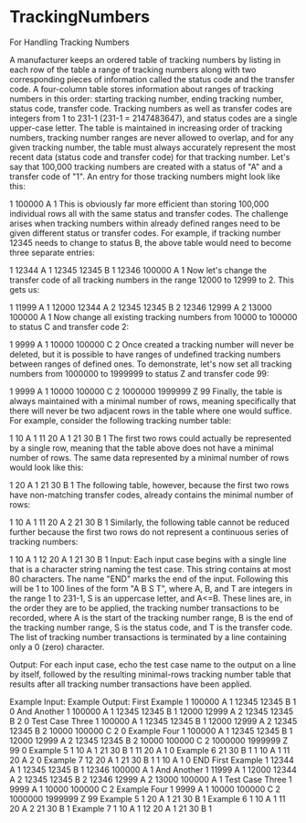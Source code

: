 TrackingNumbers
===============

For Handling Tracking Numbers

A manufacturer keeps an ordered table of tracking numbers by listing in each row of the table a range of tracking numbers along with two corresponding pieces of information called the status code and the transfer code. A four-column table stores information about ranges of tracking numbers in this order: starting tracking number, ending tracking number, status code, transfer code. Tracking numbers as well as transfer codes are integers from 1 to 231-1 (231-1 = 2147483647), and status codes are a single upper-case letter. The table is maintained in increasing order of tracking numbers, tracking number ranges are never allowed to overlap, and for any given tracking number, the table must always accurately represent the most recent data (status code and transfer code) for that tracking number.
Let's say that 100,000 tracking numbers are created with a status of "A" and a transfer code of "1". An entry for those tracking numbers might look like this:

1 100000 A 1
This is obviously far more efficient than storing 100,000 individual rows all with the same status and transfer codes. The challenge arises when tracking numbers within already defined ranges need to be given different status or transfer codes. For example, if tracking number 12345 needs to change to status B, the above table would need to become three separate entries:

1 12344 A 1
12345 12345 B 1
12346 100000 A 1
Now let's change the transfer code of all tracking numbers in the range 12000 to 12999 to 2. This gets us:

1 11999 A 1
12000 12344 A 2
12345 12345 B 2
12346 12999 A 2
13000 100000 A 1
Now change all existing tracking numbers from 10000 to 100000 to status C and transfer code 2:

1 9999 A 1
10000 100000 C 2
Once created a tracking number will never be deleted, but it is possible to have ranges of undefined tracking numbers between ranges of defined ones. To demonstrate, let's now set all tracking numbers from 1000000 to 1999999 to status Z and transfer code 99:

1 9999 A 1
10000 100000 C 2
1000000 1999999 Z 99
Finally, the table is always maintained with a minimal number of rows, meaning specifically that there will never be two adjacent rows in the table where one would suffice. For example, consider the following tracking number table:

1 10 A 1
11 20 A 1
21 30 B 1
The first two rows could actually be represented by a single row, meaning that the table above does not have a minimal number of rows. The same data represented by a minimal number of rows would look like this:

1 20 A 1
21 30 B 1
The following table, however, because the first two rows have non-matching transfer codes, already contains the minimal number of rows:

1 10 A 1
11 20 A 2
21 30 B 1
Similarly, the following table cannot be reduced further because the first two rows do not represent a continuous series of tracking numbers:

1 10 A 1
12 20 A 1
21 30 B 1
Input: Each input case begins with a single line that is a character string naming the test case. This string contains at most 80 characters. The name "END" marks the end of the input. Following this will be 1 to 100 lines of the form "A B S T", where A, B, and T are integers in the range 1 to 231-1, S is an uppercase letter, and A<=B. These lines are, in the order they are to be applied, the tracking number transactions to be recorded, where A is the start of the tracking number range, B is the end of the tracking number range, S is the status code, and T is the transfer code. The list of tracking number transactions is terminated by a line containing only a 0 (zero) character.

Output: For each input case, echo the test case name to the output on a line by itself, followed by the resulting minimal-rows tracking number table that results after all tracking number transactions have been applied.

Example Input:	Example Output:
First Example
1 100000 A 1
12345 12345 B 1
0
And Another
1 100000 A 1
12345 12345 B 1
12000 12999 A 2
12345 12345 B 2
0
Test Case Three
1 100000 A 1
12345 12345 B 1
12000 12999 A 2
12345 12345 B 2
10000 100000 C 2
0
Example Four
1 100000 A 1
12345 12345 B 1
12000 12999 A 2
12345 12345 B 2
10000 100000 C 2
1000000 1999999 Z 99
0
Example 5
1 10 A 1
21 30 B 1
11 20 A 1
0
Example 6
21 30 B 1
1 10 A 1
11 20 A 2
0
Example 7
12 20 A 1
21 30 B 1
1 10 A 1
0
END
First Example
1 12344 A 1
12345 12345 B 1
12346 100000 A 1
And Another
1 11999 A 1
12000 12344 A 2
12345 12345 B 2
12346 12999 A 2
13000 100000 A 1
Test Case Three
1 9999 A 1
10000 100000 C 2
Example Four
1 9999 A 1
10000 100000 C 2
1000000 1999999 Z 99
Example 5
1 20 A 1
21 30 B 1
Example 6
1 10 A 1
11 20 A 2
21 30 B 1
Example 7
1 10 A 1
12 20 A 1
21 30 B 1
